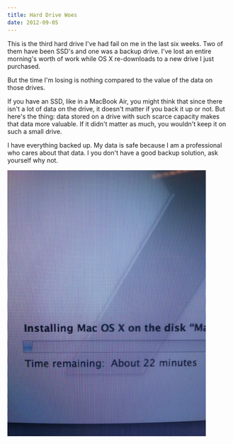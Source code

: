 ```yaml
---
title: Hard Drive Woes
date: 2012-09-05
---
```



This is the third hard drive I've had fail on me in the last six weeks. Two of them have been SSD's and one was a backup drive. I've lost an entire morning's worth of work while OS X re-downloads to a new drive I just purchased.

But the time I'm losing is nothing compared to the value of the data on those drives.

If you have an SSD, like in a MacBook Air, you might think that since there isn't a lot of data on the drive, it doesn't matter if you back it up or not. But here's the thing: data stored on a drive with such scarce capacity makes that data more valuable. If it didn't matter as much, you wouldn't keep it on such a small drive.

I have everything backed up. My data is safe because I am a professional who cares about that data. I you don't have a good backup solution, ask yourself why not.

![](BAFDC6017B224CAF9274A0A92A97E9D9.jpeg)


  